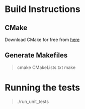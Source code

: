 # Build Instructions
## CMake
Download CMake for free from [here](http://www.cmake.org)

## Generate Makefiles
> cmake CMakeLists.txt
> make

# Running the tests
> ./run_unit_tests
